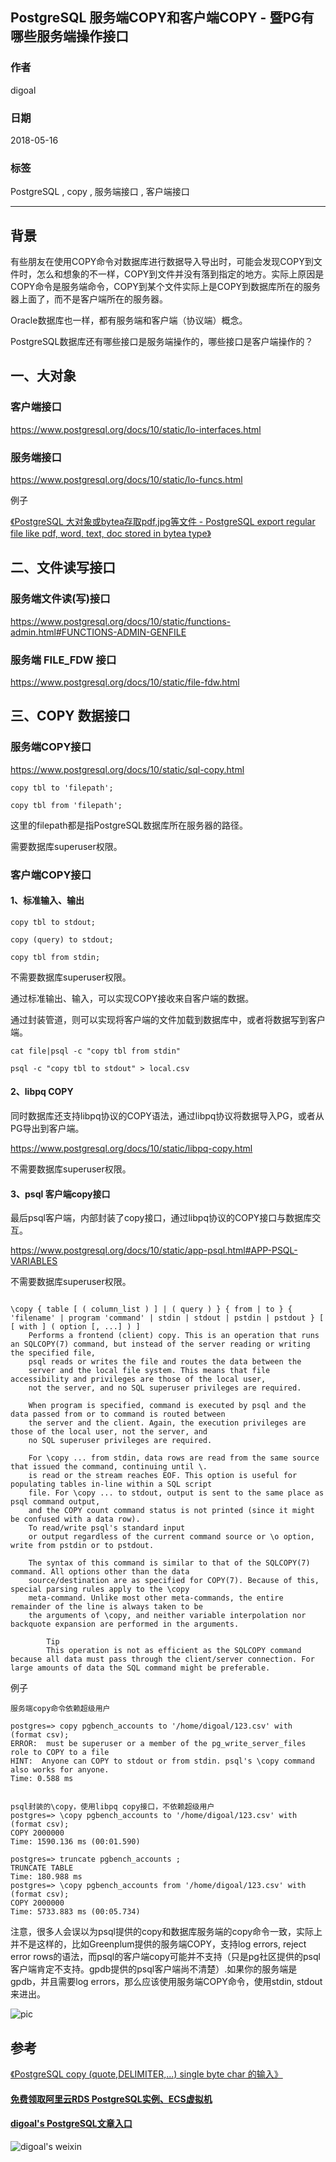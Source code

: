 ## PostgreSQL 服务端COPY和客户端COPY - 暨PG有哪些服务端操作接口
                                                           
### 作者                                                           
digoal                                                           
                                                           
### 日期                                                           
2018-05-16                                                         
                                                           
### 标签                                                           
PostgreSQL , copy , 服务端接口 , 客户端接口
                                                           
----                                                           
                                                           
## 背景 
有些朋友在使用COPY命令对数据库进行数据导入导出时，可能会发现COPY到文件时，怎么和想象的不一样，COPY到文件并没有落到指定的地方。实际上原因是COPY命令是服务端命令，COPY到某个文件实际上是COPY到数据库所在的服务器上面了，而不是客户端所在的服务器。

Oracle数据库也一样，都有服务端和客户端（协议端）概念。

PostgreSQL数据库还有哪些接口是服务端操作的，哪些接口是客户端操作的？

## 一、大对象

### 客户端接口

https://www.postgresql.org/docs/10/static/lo-interfaces.html

### 服务端接口

https://www.postgresql.org/docs/10/static/lo-funcs.html

例子

[《PostgreSQL 大对象或bytea存取pdf,jpg等文件 - PostgreSQL export regular file like pdf, word, text, doc stored in bytea type》](../201306/20130626_01.md)  

## 二、文件读写接口

### 服务端文件读(写)接口

https://www.postgresql.org/docs/10/static/functions-admin.html#FUNCTIONS-ADMIN-GENFILE

### 服务端 FILE_FDW 接口

https://www.postgresql.org/docs/10/static/file-fdw.html

## 三、COPY 数据接口
### 服务端COPY接口

https://www.postgresql.org/docs/10/static/sql-copy.html

```
copy tbl to 'filepath';

copy tbl from 'filepath';
```

这里的filepath都是指PostgreSQL数据库所在服务器的路径。

需要数据库superuser权限。

### 客户端COPY接口

#### 1、标准输入、输出

```
copy tbl to stdout;

copy (query) to stdout;

copy tbl from stdin;
```

不需要数据库superuser权限。

通过标准输出、输入，可以实现COPY接收来自客户端的数据。

通过封装管道，则可以实现将客户端的文件加载到数据库中，或者将数据写到客户端。

```
cat file|psql -c "copy tbl from stdin"

psql -c "copy tbl to stdout" > local.csv
```

#### 2、libpq COPY

同时数据库还支持libpq协议的COPY语法，通过libpq协议将数据导入PG，或者从PG导出到客户端。

https://www.postgresql.org/docs/10/static/libpq-copy.html

不需要数据库superuser权限。

#### 3、psql 客户端copy接口

最后psql客户端，内部封装了copy接口，通过libpq协议的COPY接口与数据库交互。

https://www.postgresql.org/docs/10/static/app-psql.html#APP-PSQL-VARIABLES

不需要数据库superuser权限。

```

\copy { table [ ( column_list ) ] | ( query ) } { from | to } { 'filename' | program 'command' | stdin | stdout | pstdin | pstdout } [ [ with ] ( option [, ...] ) ]
    Performs a frontend (client) copy. This is an operation that runs an SQLCOPY(7) command, but instead of the server reading or writing the specified file, 
    psql reads or writes the file and routes the data between the
    server and the local file system. This means that file accessibility and privileges are those of the local user, 
    not the server, and no SQL superuser privileges are required.

    When program is specified, command is executed by psql and the data passed from or to command is routed between 
    the server and the client. Again, the execution privileges are those of the local user, not the server, and
    no SQL superuser privileges are required.

    For \copy ... from stdin, data rows are read from the same source that issued the command, continuing until \.  
    is read or the stream reaches EOF. This option is useful for populating tables in-line within a SQL script
    file. For \copy ... to stdout, output is sent to the same place as psql command output, 
    and the COPY count command status is not printed (since it might be confused with a data row). 
    To read/write psql's standard input
    or output regardless of the current command source or \o option, write from pstdin or to pstdout.

    The syntax of this command is similar to that of the SQLCOPY(7) command. All options other than the data 
    source/destination are as specified for COPY(7). Because of this, special parsing rules apply to the \copy
    meta-command. Unlike most other meta-commands, the entire remainder of the line is always taken to be 
    the arguments of \copy, and neither variable interpolation nor backquote expansion are performed in the arguments.

        Tip
        This operation is not as efficient as the SQLCOPY command because all data must pass through the client/server connection. For large amounts of data the SQL command might be preferable.
```

例子

```
服务端copy命令依赖超级用户

postgres=> copy pgbench_accounts to '/home/digoal/123.csv' with (format csv);
ERROR:  must be superuser or a member of the pg_write_server_files role to COPY to a file
HINT:  Anyone can COPY to stdout or from stdin. psql's \copy command also works for anyone.
Time: 0.588 ms


psql封装的\copy，使用libpq copy接口，不依赖超级用户
postgres=> \copy pgbench_accounts to '/home/digoal/123.csv' with (format csv);
COPY 2000000
Time: 1590.136 ms (00:01.590)

postgres=> truncate pgbench_accounts ;
TRUNCATE TABLE
Time: 180.988 ms
postgres=> \copy pgbench_accounts from '/home/digoal/123.csv' with (format csv);
COPY 2000000
Time: 5733.883 ms (00:05.734)
```
  
注意，很多人会误以为psql提供的copy和数据库服务端的copy命令一致，实际上并不是这样的，比如Greenplum提供的服务端COPY，支持log errors, reject error rows的语法，而psql的客户端copy可能并不支持（只是pg社区提供的psql客户端肯定不支持。gpdb提供的psql客户端尚不清楚）.如果你的服务端是gpdb，并且需要log errors，那么应该使用服务端COPY命令，使用stdin, stdout来进出。     
   
![pic](20180516_03_pic_001.jpg)  
    
## 参考
  
[《PostgreSQL copy (quote,DELIMITER,...) single byte char 的输入》](../201805/20180510_01.md)  
  
  
  
  
  
  
  
  
  
  
  
  
  
  
#### [免费领取阿里云RDS PostgreSQL实例、ECS虚拟机](https://free.aliyun.com/ "57258f76c37864c6e6d23383d05714ea")
  
  
#### [digoal's PostgreSQL文章入口](https://github.com/digoal/blog/blob/master/README.md "22709685feb7cab07d30f30387f0a9ae")
  
  
![digoal's weixin](../pic/digoal_weixin.jpg "f7ad92eeba24523fd47a6e1a0e691b59")
  
  
  
  
  
  
  
